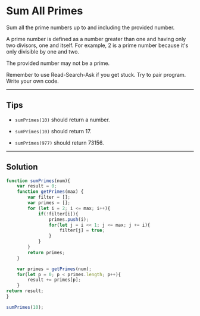 # Sum All Primes

Sum all the prime numbers up to and including the provided number.

A prime number is defined as a number greater than one and having only two divisors, one and itself. For example, 2 is a prime number because it's only divisible by one and two.

The provided number may not be a prime.

Remember to use Read-Search-Ask if you get stuck. Try to pair program. Write your own code.

---

## Tips

- `sumPrimes(10)` should return a number.

- `sumPrimes(10)` should return 17.

- `sumPrimes(977)` should return 73156.

---

## Solution

```js
function sumPrimes(num){
    var result = 0;
    function getPrimes(max) {
        var filter = [];
        var primes = [];
        for (let i = 2; i <= max; i++){
            if(!filter[i]){
                primes.push(i);
                for(let j = i << 1; j <= max; j += i){
                    filter[j] = true;
                }
            }
        }
        return primes;
    }

    var primes = getPrimes(num);
    for(let p = 0; p < primes.length; p++){
        result += primes[p];
    }
return result;
}

sumPrimes(10);
```